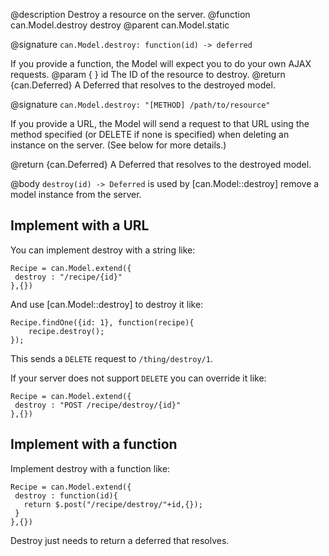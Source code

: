 @description Destroy a resource on the server.
@function can.Model.destroy destroy
@parent can.Model.static

@signature `can.Model.destroy: function(id) -> deferred`

If you provide a function, the Model will expect you to do your own AJAX requests.
@param { } id The ID of the resource to destroy.
@return {can.Deferred} A Deferred that resolves to the destroyed model.

@signature `can.Model.destroy: "[METHOD] /path/to/resource"`

If you provide a URL, the Model will send a request to that URL using
the method specified (or DELETE if none is specified) when deleting an
instance on the server. (See below for more details.)

@return {can.Deferred} A Deferred that resolves to the destroyed model.

@body
`destroy(id) -> Deferred` is used by [can.Model::destroy] remove a model
instance from the server.

## Implement with a URL

You can implement destroy with a string like:

```
Recipe = can.Model.extend({
 destroy : "/recipe/{id}"
},{})
```

And use [can.Model::destroy] to destroy it like:

```
Recipe.findOne({id: 1}, function(recipe){
    recipe.destroy();
});
```

This sends a `DELETE` request to `/thing/destroy/1`.

If your server does not support `DELETE` you can override it like:

```
Recipe = can.Model.extend({
 destroy : "POST /recipe/destroy/{id}"
},{})
```

## Implement with a function

Implement destroy with a function like:

```
Recipe = can.Model.extend({
 destroy : function(id){
   return $.post("/recipe/destroy/"+id,{});
 }
},{})
```

Destroy just needs to return a deferred that resolves.